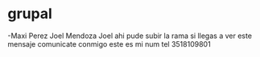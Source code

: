 # grupal
-Maxi Perez
Joel Mendoza
Joel ahi pude subir la rama si llegas a ver este mensaje comunicate conmigo este es mi num tel 3518109801 
